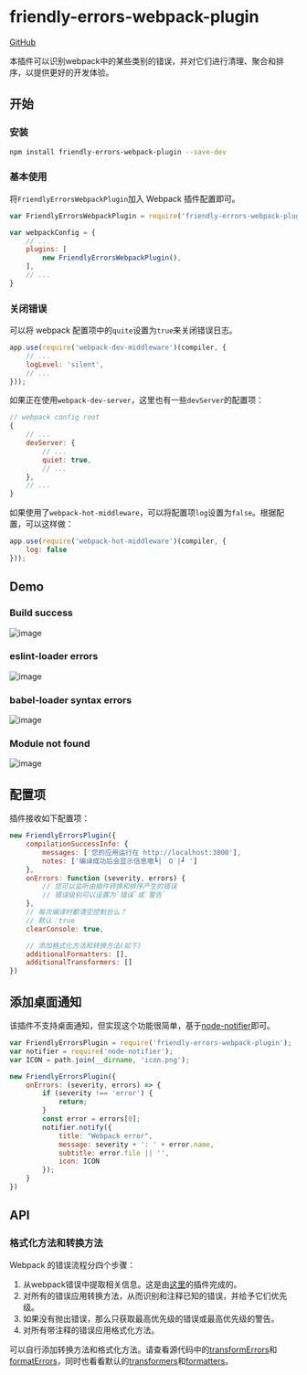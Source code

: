 # friendly-errors-webpack-plugin

[GitHub](https://github.com/geowarin/friendly-errors-webpack-plugin)

本插件可以识别webpack中的某些类别的错误，并对它们进行清理、聚合和排序，以提供更好的开发体验。

## 开始

### 安装

```bash
npm install friendly-errors-webpack-plugin --save-dev
```

### 基本使用

将`FriendlyErrorsWebpackPlugin`加入 Webpack 插件配置即可。

```js
var FriendlyErrorsWebpackPlugin = require('friendly-errors-webpack-plugin');

var webpackConfig = {
    // ...
    plugins: [
        new FriendlyErrorsWebpackPlugin(),
    ],
    // ...
}
```

### 关闭错误

可以将 webpack 配置项中的`quite`设置为`true`来关闭错误日志。

```js
app.use(require('webpack-dev-middleware')(compiler, {
    // ...
    logLevel: 'silent',
    // ...
}));
```

如果正在使用`webpack-dev-server`，这里也有一些`devServer`的配置项：

```js
// webpack config root
{
    // ...
    devServer: {
        // ...
        quiet: true,
        // ...
    },
    // ...
}
```

如果使用了`webpack-hot-middleware`，可以将配置项`log`设置为`false`。根据配置，可以这样做：

```js
app.use(require('webpack-hot-middleware')(compiler, {
    log: false
}));
```

## Demo

### Build success

![image](../img/build_success.gif)

### eslint-loader errors

![image](../img/eslint_loader_errors.gif)

### babel-loader syntax errors

![image](../img/babel_loader_syntax_errors.gif)

### Module not found

![image](../img/module_not_found.gif)

## 配置项

插件接收如下配置项：

```js
new FriendlyErrorsPlugin({
    compilationSuccessInfo: {
        messages: ['您的应用运行在 http://localhost:3000'],
        notes: ['编译成功后会显示信息嗷┗|｀O′|┛ ']
    },
    onErrors: function (severity, errors) {
        // 您可以监听由插件转换和排序产生的错误
        // 错误级别可以设置为`错误`或`警告`
    },
    // 每次编译时都清空控制台么？
    // 默认：true
    clearConsole: true,

    // 添加格式化方法和转换方法(如下)
    additionalFormatters: [],
    additionalTransformers: []
})
```

## 添加桌面通知

该插件不支持桌面通知，但实现这个功能很简单，基于[node-notifier](https://www.npmjs.com/package/node-notifier)即可。

```js
var FriendlyErrorsPlugin = require('friendly-errors-webpack-plugin');
var notifier = require('node-notifier');
var ICON = path.join(__dirname, 'icon.png');

new FriendlyErrorsPlugin({
    onErrors: (severity, errors) => {
        if (severity !== 'error') {
            return;
        }
        const error = errors[0];
        notifier.notify({
            title: "Webpack error",
            message: severity + ': ' + error.name,
            subtitle: error.file || '',
            icon: ICON
        });
    }
})
```

## API

### 格式化方法和转换方法

Webpack 的错误流程分四个步骤：

1. 从webpack错误中提取相关信息。这是由[这里](https://github.com/geowarin/friendly-errors-webpack-plugin/blob/master/src/core/extractWebpackError.js)的插件完成的。
2. 对所有的错误应用转换方法，从而识别和注释已知的错误，并给予它们优先级。
3. 如果没有抛出错误，那么只获取最高优先级的错误或最高优先级的警告。
4. 对所有带注释的错误应用格式化方法。

[transformErrors]:https://github.com/geowarin/friendly-errors-webpack-plugin/blob/master/src/core/transformErrors.js
[formatErrors]:https://github.com/geowarin/friendly-errors-webpack-plugin/blob/master/src/core/formatErrors.js
[transformers]:https://github.com/geowarin/friendly-errors-webpack-plugin/tree/master/src/transformers
[formatters]:https://github.com/geowarin/friendly-errors-webpack-plugin/tree/master/src/formatters

可以自行添加转换方法和格式化方法。请查看源代码中的[transformErrors][transformErrors]和[formatErrors][formatErrors]，同时也看看默认的[transformers][transformers]和[formatters][formatters]。